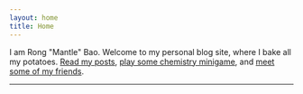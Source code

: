 ```yaml
---
layout: home
title: Home
---
```


I am Rong "Mantle" Bao. Welcome to my personal blog site, where I bake all my potatoes. [Read my posts](#section-posts), [play some chemistry minigame](/periotrisjs), and [meet some of my friends](/friends.html).

------

